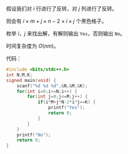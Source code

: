 假设我们对 $i$ 行进行了反转，对 $j$ 列进行了反转。

则会有 $i \times m+j \times n -2 \times i \times j$ 个黑色格子。

枚举 $i$，$j$ 来找出解，有解则输出 ```Yes```，否则输出 ```No```。

时间复杂度为 $O(nm)$。

代码：

```cpp
#include <bits/stdc++.h>
int N,M,K;
signed main(void) {
	scanf("%d %d %d",&N,&M,&K);
	for(int i=0;i<=N;i++) {
		for(int j=0;j<=M;j++) {
			if(i*M+j*N-2*i*j==K) {
				printf("Yes");
				return 0;
			}
		}
	}
	printf("No");
    return 0;
}

```
